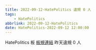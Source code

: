 ```yaml
---
title: 2022-09-12-HatePolitics 違規 0 人
tags:
    - HatePolitics
abbrlink: 2022-09-12-HatePolitics
date: HatePolitics-2022-09-12 12:00:00
---
```

HatePolitics 板 [板規連結](https://www.ptt.cc/bbs/HatePolitics/M.1617115262.A.D60.html)
昨天違規 0 人
